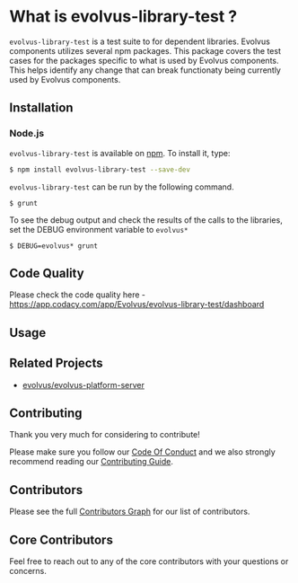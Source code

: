 # What is evolvus-library-test ?

`evolvus-library-test` is a test suite to for dependent libraries. Evolvus components utilizes several npm packages. This package covers the test cases for the packages specific to what is used by Evolvus components. This helps identify any change that can break functionaty being currently used by Evolvus components.

## Installation

### Node.js
`evolvus-library-test` is available on [npm](http://npmjs.org). To install it, type:

```bash
$ npm install evolvus-library-test --save-dev
```

`evolvus-library-test` can be run by the following command.

```
$ grunt
```
To see the debug output and check the results of the calls to the libraries, set the DEBUG environment variable to `evolvus*`

```
$ DEBUG=evolvus* grunt
```

## Code Quality
Please check the code quality here - https://app.codacy.com/app/Evolvus/evolvus-library-test/dashboard
## Usage


## Related Projects
- [evolvus/evolvus-platform-server](https://github.com/Evolvus/evolvus-platform-server)

## Contributing
Thank you very much for considering to contribute!

Please make sure you follow our [Code Of Conduct](CODE_OF_CONDUCT.md) and we also strongly recommend reading our [Contributing Guide](CONTRIBUTING.md).


## Contributors

Please see the full [Contributors Graph](https://github.com/evolvus/evolvus-application/graphs/contributors) for our list of contributors.

## Core Contributors

Feel free to reach out to any of the core contributors with your questions or
concerns.
